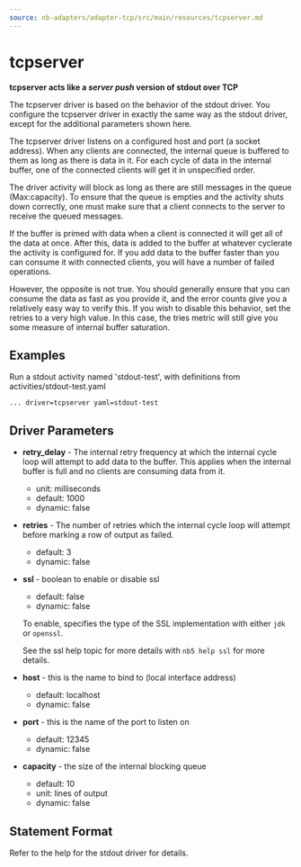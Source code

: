 ```yaml
---
source: nb-adapters/adapter-tcp/src/main/resources/tcpserver.md
---
```

# tcpserver

**tcpserver acts like a _server push_ version of stdout over TCP**

The tcpserver driver is based on the behavior of the stdout driver. You configure the tcpserver driver in exactly the
same way as the stdout driver, except for the additional parameters shown here.

The tcpserver driver listens on a configured host and port (a socket address). When any clients are connected, the
internal queue is buffered to them as long as there is data in it. For each cycle of data in the internal buffer, one of
the connected clients will get it in unspecified order.

The driver activity will block as long as there are still messages in the queue (Max:capacity). To ensure that the queue is empties and the activity shuts down correctly, one must make sure that a client connects to the server to receive the queued messages.

If the buffer is primed with data when a client is connected it will get all of the data at once. After this, data is
added to the buffer at whatever cyclerate the activity is configured for. If you add data to the buffer faster than you
can consume it with connected clients, you will have a number of failed operations.

However, the opposite is not true. You should generally ensure that you can consume the data as fast as you provide it,
and the error counts give you a relatively easy way to verify this. If you wish to disable this behavior, set the
retries to a very high value. In this case, the tries metric will still give you some measure of internal buffer
saturation.

## Examples

Run a stdout activity named 'stdout-test', with definitions from activities/stdout-test.yaml


    ... driver=tcpserver yaml=stdout-test

## Driver Parameters

- **retry_delay** - The internal retry frequency at which the internal cycle loop will attempt to add data to the
  buffer. This applies when the internal buffer is full and no clients are consuming data from it.
  - unit: milliseconds
  - default: 1000
  - dynamic: false
- **retries** - The number of retries which the internal cycle loop will attempt before marking a row of output as
  failed.
  - default: 3
  - dynamic: false

- **ssl** - boolean to enable or disable ssl
  - default: false
  - dynamic: false

  To enable, specifies the type of the SSL implementation with either `jdk` or `openssl`.

  See the ssl help topic for more details with `nb5 help ssl` for more details.

- **host** - this is the name to bind to (local interface address)
  - default: localhost
  - dynamic: false
- **port** - this is the name of the port to listen on
  - default: 12345
  - dynamic: false
- **capacity** - the size of the internal blocking queue
  - default: 10
  - unit: lines of output
  - dynamic: false

## Statement Format

Refer to the help for the stdout driver for details.
